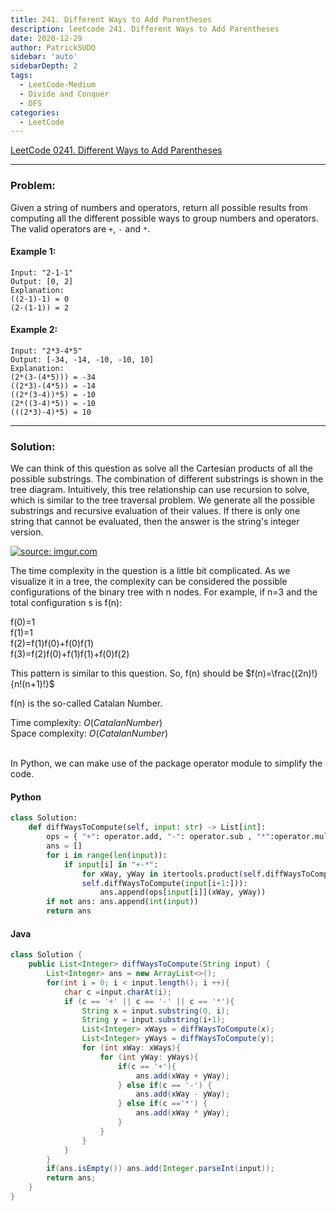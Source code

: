 ```yaml
---
title: 241. Different Ways to Add Parentheses
description: leetcode 241. Different Ways to Add Parentheses
date: 2020-12-29
author: PatrickSUDO
sidebar: 'auto'
sidebarDepth: 2
tags: 
  - LeetCode-Medium
  - Divide and Conquer
  - DFS
categories:
  - LeetCode
---
```

[LeetCode 0241. Different Ways to Add Parentheses](https://leetcode.com/problems/different-ways-to-add-parentheses/)

---
### Problem: <br/>

Given a string of numbers and operators, return all possible results from computing all the different possible ways to group numbers and operators. The valid operators are `+`, `-` and `*`.

#### Example 1:

    Input: "2-1-1"
    Output: [0, 2]
    Explanation: 
    ((2-1)-1) = 0 
    (2-(1-1)) = 2

#### Example 2:

    Input: "2*3-4*5"
    Output: [-34, -14, -10, -10, 10]
    Explanation: 
    (2*(3-(4*5))) = -34 
    ((2*3)-(4*5)) = -14 
    ((2*(3-4))*5) = -10 
    (2*((3-4)*5)) = -10 
    (((2*3)-4)*5) = 10


---
### Solution: <br/>
We can think of this question as solve all the Cartesian products of all the possible substrings. The combination of different substrings is shown in the tree diagram. Intuitively, this tree relationship can use recursion to solve, which is similar to the tree traversal problem. We generate all the possible substrings and recursive evaluation of their values. If there is only one string that cannot be evaluated, then the answer is the string's integer version.

<a href="https://imgur.com/NAycfHh"><img src="https://i.imgur.com/NAycfHh.png?1" title="source: imgur.com" /></a>

The time complexity in the question is a little bit complicated. As we visualize it in a tree, the complexity can be considered the possible configurations of the binary tree with n nodes. 
For example, if n=3 and the total configuration s is f(n):

f(0)=1 <br>
f(1)=1 <br>
f(2)=f(1)f(0)+f(0)f(1) <br>
f(3)=f(2)f(0)+f(1)f(1)+f(0)f(2)

This pattern is similar to this question.
So, f(n) should be $f(n)=\frac{(2n)!}{n!(n+1)!}$

f(n) is the so-called Catalan Number.




Time complexity: $O(Catalan Number)$</br>
Space complexity: $O(Catalan Number)$ 
</br>
</br>

In Python, we can make use of the package operator module to simplify the code.

#### Python
```python
class Solution:
    def diffWaysToCompute(self, input: str) -> List[int]:
        ops = { "+": operator.add, "-": operator.sub , "*":operator.mul}
        ans = []
        for i in range(len(input)):
            if input[i] in "+-*":
                for xWay, yWay in itertools.product(self.diffWaysToCompute(input[:i]),
                self.diffWaysToCompute(input[i+1:])):
                    ans.append(ops[input[i]](xWay, yWay))
        if not ans: ans.append(int(input))
        return ans
```

#### Java
```java
class Solution {
    public List<Integer> diffWaysToCompute(String input) {
        List<Integer> ans = new ArrayList<>();
        for(int i = 0; i < input.length(); i ++){
            char c =input.charAt(i);
            if (c == '+' || c == '-' || c == '*'){
                String x = input.substring(0, i);
                String y = input.substring(i+1);
                List<Integer> xWays = diffWaysToCompute(x);
                List<Integer> yWays = diffWaysToCompute(y);
                for (int xWay: xWays){
                    for (int yWay: yWays){
                        if(c == '+'){
                            ans.add(xWay + yWay);
                        } else if(c == '-') {
                            ans.add(xWay - yWay);
                        } else if(c =='*') {
                            ans.add(xWay * yWay);
                        }
                    }
                }
            }
        }
        if(ans.isEmpty()) ans.add(Integer.parseInt(input));
        return ans;
    }
}
```
<Disqus shortname="patricksudo" />